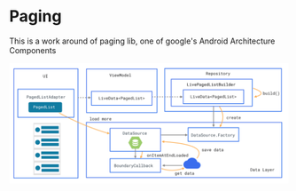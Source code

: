 # Paging
This is a work around of paging lib, one of google's Android Architecture Components

![paging_arch_diagram](./paging_arch_diagram.png "This an abstract about how we can use pagging lib")